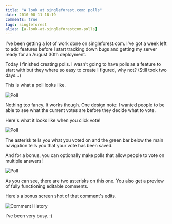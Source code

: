 ```yaml
---
title: "A look at singleforest.com: polls"
date: 2010-08-11 18:19
comments: true
tags: singleforest
alias: [a-look-at-singleforestcom-polls]
---
```

I've been getting a lot of work done on singleforest.com. I've got a week left to add features before I start tracking down bugs and getting my server ready for an August 30th deployment. 

Today I finished creating polls. I wasn't going to have polls as a feature to start with but they where so easy to create I figured, why not? (Still took two days...)

This is what a poll looks like. 

![Poll](/images/sf/monday_bad_poll.png)

Nothing too fancy. It works though. One design note: I wanted people to be able to see what the current votes are before they decide what to vote.

Here's what it looks like when you click vote!

![Poll](/images/sf/monday_that_bad_voted.png)

The asterisk tells you what you voted on and the green bar below the main navigation tells you that your vote has been saved.

And for a bonus, you can optionally make polls that allow people to vote on multiple answers!

![Poll](/images/sf/multiple_votes_poll.png)

As you can see, there are two asterisks on this one. You also get a preview of fully functioning editable comments.

Here's a bonus screen shot of that comment's edits.

![Comment History](/images/sf/comment_history.png)

I've been very busy. :) 




